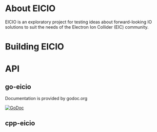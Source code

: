 # About EICIO
EICIO is an exploratory project for testing ideas about forward-looking IO
solutions to suit the needs of the Electron Ion Collider (EIC) community.

# Building EICIO

# API
## go-eicio
Documentation is provided by godoc.org

[![GoDoc](https://godoc.org/github.com/decibelCooper/eicio/go-eicio?status.svg)](https://godoc.org/github.com/decibelCooper/eicio/go-eicio)

## cpp-eicio
